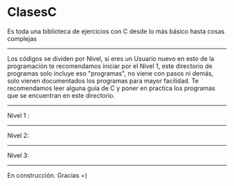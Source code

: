 ClasesC
=======

Es toda una biblioteca de ejercicios con C desde lo más básico hasta cosas complejas
___________________
Los códigos se dividen por Nivel, si eres un Usuario nuevo en esto de la programación te recomendamos iniciar por el
Nivel 1, este directorio de programas solo incluye eso "programas", no viene con pasos ni demás, solo vienen 
documentados los programas para mayor facilidad. Te recomendamos leer alguna guía de C y poner en practica los programas
que se encuentran en este directorio.
___________________
Nivel 1 :

___________________
Nivel 2:

___________________
Nivel 3:

___________________

En construcción.
Gracias =)
